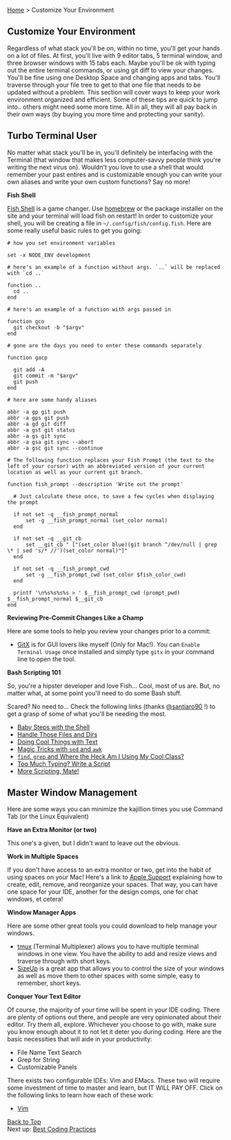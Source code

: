 [Home](/) > Customize Your Environment

Customize Your Environment
--

Regardless of what stack you'll be on, within no time, you'll get your hands on a lot of files.
At first, you'll live with 9 editor tabs, 5 terminal window, and three browser windows with 15 tabs each.
Maybe you'll be ok with typing out the entire terminal commands, or using git diff to view your changes.
You'll be fine using one Desktop Space and changing apps and tabs.
You'll traverse through your file tree to get to that one file that needs to be updated without a problem.
This section will cover ways to keep your work environment organized and efficient.
Some of these tips are quick to jump into.. others might need some more time.
All in all, they will all pay back in their own ways (by buying you more time and protecting your sanity).

Turbo Terminal User
-
No matter what stack you'll be in, you'll definitely be interfacing with the Terminal (that window that makes less computer-savvy people think you're writing the next virus on).
Wouldn't you love to use a shell that would remember your past entires and is customizable enough you can write your own aliases and write your own custom functions? Say no more!

**Fish Shell**

[Fish Shell](https://fishshell.com/) is a game changer.
Use [homebrew](http://brew.sh/) or the package installer on the site and your terminal will load fish on restart!
In order to customize your shell, you will be creating a file in `~/.config/fish/config.fish`.
Here are some really useful basic rules to get you going:

```
# how you set environment variables

set -x NODE_ENV development

# here's an example of a function without args. `..` will be replaced with `cd ..`

function ..
  cd ..
end

# here's an example of a function with args passed in

function gco
  git checkout -b "$argv"
end

# gone are the days you need to enter these commands separately

function gacp

  git add -A
  git commit -m "$argv"
  git push
end

# here are some handy aliases

abbr -a gp git push
abbr -a gps git push
abbr -a gd git diff
abbr -a gst git status
abbr -a gs git sync
abbr -a gsa git sync --abort
abbr -a gsc git sync --continue

# The following function replaces your Fish Prompt (the text to the left of your cursor) with an abbreviated version of your current location as well as your current git branch.

function fish_prompt --description 'Write out the prompt'

  # Just calculate these once, to save a few cycles when displaying the prompt

  if not set -q __fish_prompt_normal
      set -g __fish_prompt_normal (set_color normal)
  end

  if not set -q __git_cb
      set __git_cb " ["(set_color blue)(git branch ^/dev/null | grep \* | sed 's/* //')(set_color normal)"]"
  end

  if not set -q __fish_prompt_cwd
      set -g __fish_prompt_cwd (set_color $fish_color_cwd)
  end

  printf '\n%s%s%s%s > ' $__fish_prompt_cwd (prompt_pwd) $__fish_prompt_normal $__git_cb
end

```
**Reviewing Pre-Commit Changes Like a Champ**

Here are some tools to help you review your changes prior to a commit:

 - [GitX](http://gitx.frim.nl/) is for GUI lovers like myself (Only for Mac!). You can `Enable Terminal Usage` once installed and simply type `gitx` in your command line to open the tool.

**Bash Scripting 101**

So, you're a hipster developer and love Fish... Cool, most of us are. But, no matter what, at some point you'll need to do some Bash stuff.

Scared? No need to... Check the following links (thanks [@santiaro90](https://github.com/santiaro90) !) to get a grasp of some of what you'll be needing the most.

- [Baby Steps with the Shell](https://slides.com/santiaro90/shell-intro-first-steps)
- [Handle Those Files and Dirs](https://slides.com/santiaro90/shell-intro-file-management)
- [Doing Cool Things with Text](https://slides.com/santiaro90/shell-intro-text-processing)
- [Magic Tricks with `sed` and `awk`](https://slides.com/santiaro90/shell-intro-sed-awk)
- [`find`, `grep` and Where the Heck Am I Using My Cool Class?](https://slides.com/santiaro90/shell-intro-find-grep)
- [Too Much Typing? Write a Script](https://slides.com/santiaro90/shell-intro-bash-script-101)
- [More Scripting, Mate!](#)

Master Window Management
--

Here are some ways you can minimize the kajillion times you use Command Tab (or the Linux Equivalent)

**Have an Extra Monitor (or two)**

This one's a given, but I didn't want to leave out the obvious.

**Work in Multiple Spaces**

If you don't have access to an extra monitor or two, get into the habit of using spaces on your Mac!
Here's a link to [Apple Support](https://support.apple.com/kb/PH18757?locale=en_US) explaining how to create, edit, remove, and reorganize your spaces.
That way, you can have one space for your IDE, another for the design comps, one for chat windows, et cetera!

**Window Manager Apps**

Here are some other great tools you could download to help manage your windows.

 - [tmux](https://tmux.github.io/) (Terminal Multiplexer) allows you to have multiple terminal windows in one view.
   You have the ability to add and resize views and traverse through with short keys.
 - [SizeUp](http://www.irradiatedsoftware.com/sizeup/) is a great app that allows you to control the size of your windows as well as
   move them to other spaces with some simple, easy to remember, short keys.


**Conquer Your Text Editor**

Of course, the majority of your time will be spent in your IDE coding.
There are plenty of options out there, and people are very opinionated about their editor.
Try them all, explore. Whichever you choose to go with, make sure you know enough about it to not let it deter you during coding.
Here are the basic necessities that will aide in your productivity:

 - File Name Text Search
 - Grep for String
 - Customizable Panels

There exists two configurable IDEs: Vim and EMacs. These two will require some investment of time to master and learn, but IT WILL PAY OFF. Click on the following links to learn how each of these work:

 - [Vim](editors/vim.md)

[Back to Top](#top)
<br/>
Next up: [Best Coding Practices](best_coding_practices.md)
